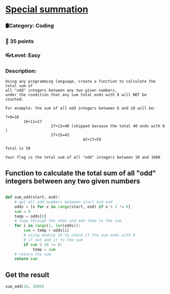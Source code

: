 # [Special summation](https://ctf.eoman.com/competitions/public/coding/special_summation)
### 🛢Category: Coding
### 🌟 35 points
### 👓Level: Easy
### Description:

```
Using any programming language, create a function to calculate the total sum of 
all "odd" integers between any two given numbers,
under the condition that any sum total ends with 0 will NOT be counted.
```
```
For example: the sum of all odd integers between 6 and 18 will be:

7+9=16
        16+11=27
                    27+13=40 (skipped because the total 40 ends with 0 )
                    27+15=42
                                  42+17=59

Total is 59
```

```
Your flag is the total sum of all "odd" integers between 10 and 1000
```

## Function to calculate the total sum of all "odd" integers between any two given numbers 
```python

def sum_odd(start, end):
    # get all odd numbers between start and end
    odds = [x for x in range(start, end) if x % 2 != 0]
    sum = 0
    temp = odds[0]
    # loop through the odds and add them to the sum
    for i in range(1, len(odds)):
        sum = temp + odds[i]
        # using modulo 10 to check if the sum ends with 0
        # if not add it to the sum
        if sum % 10 != 0:
            temp = sum
    # return the sum
    return sum
```

## Get the result

```python
sum_odd(10, 1000)

```
